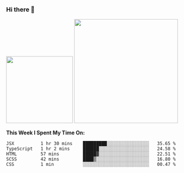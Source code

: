 ### Hi there 👋

<!--
**nestor22/nestor22** is a ✨ _special_ ✨ repository because its `README.md` (this file) appears on your GitHub profile.

Here are some ideas to get you started:

- 🔭 I’m currently working on ...
- 🌱 I’m currently learning ...
- 👯 I’m looking to collaborate on ...
- 🤔 I’m looking for help with ...
- 💬 Ask me about ...
- 📫 How to reach me: ...
- 😄 Pronouns: ...
- ⚡ Fun fact: ...
-->


<img height="180em" src="https://github-readme-stats.vercel.app/api?username=nestor22&show_icons=true&hide_border=true&&count_private=true&include_all_commits=true&theme=radical" />
<img height="280em" src="https://github-readme-stats.vercel.app/api/top-langs/?username=nestor22&layout=compact)](https://github.com/nestor22/github-readme-stats&theme=radical"  />



**This Week I Spent My Time On:**
<!--START_SECTION:waka-->
```text
JSX          1 hr 30 mins    █████████░░░░░░░░░░░░░░░░   35.65 % 
TypeScript   1 hr 2 mins     ██████░░░░░░░░░░░░░░░░░░░   24.58 % 
HTML         57 mins         █████▓░░░░░░░░░░░░░░░░░░░   22.51 % 
SCSS         42 mins         ████▒░░░░░░░░░░░░░░░░░░░░   16.80 % 
CSS          1 min           ░░░░░░░░░░░░░░░░░░░░░░░░░   00.47 % 
```
<!--END_SECTION:waka-->


